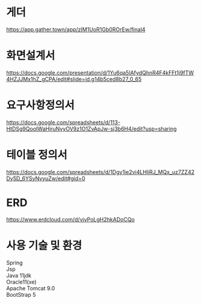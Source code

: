 # 게더  
https://app.gather.town/app/zIM1UoR1Gb0ROrEw/final4  

# 화면설계서  
https://docs.google.com/presentation/d/1Yu6qa5IAfydQhnR4F4kFFt1j9fTW4HZJJMx1hZ_gCPA/edit#slide=id.g14b5ced8b27_0_65  

# 요구사항정의서  
https://docs.google.com/spreadsheets/d/113-HtDSg9QooIWaHjruNyyOV9z1O1ZvApJw-sj3b6H4/edit?usp=sharing  

# 테이블 정의서
https://docs.google.com/spreadsheets/d/1Dgy1ie2vi4LHliRJ_MQx_uz7ZZ42Dy5D_6YSyNvyuZw/edit#gid=0

# ERD
https://www.erdcloud.com/d/vjyPoLgH2hkADoCQo


# 사용 기술 및 환경  
Spring  
Jsp  
Java 11jdk  
Oracle11(xe)  
Apache Tomcat 9.0  
BootStrap 5  



